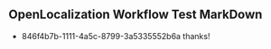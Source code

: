 ## OpenLocalization Workflow Test MarkDown
* 846f4b7b-1111-4a5c-8799-3a5335552b6a 
thanks!<!--HONumber=Mar16_HO4-->
